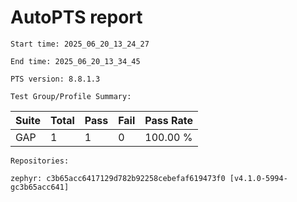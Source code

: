 # AutoPTS report

    Start time: 2025_06_20_13_24_27

    End time: 2025_06_20_13_34_45

    PTS version: 8.8.1.3

    Test Group/Profile Summary: 
|  Suite  | Total | Pass | Fail | Pass Rate|
|---------|-------|------|------|----------|
|GAP      |1      |1     |0     | 100.00 % |

    Repositories:

	zephyr: c3b65acc6417129d782b92258cebefaf619473f0 [v4.1.0-5994-gc3b65acc641]
